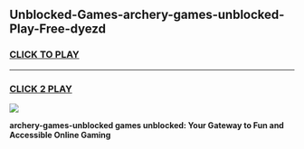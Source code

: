 
## Unblocked-Games-archery-games-unblocked-Play-Free-dyezd
<h3>
<a href="https://premium76.site?title=archery-games-unblocked&ref=22A">CLICK TO PLAY</a></h3>
<hr>

<h3>
<a href="https://premium76.site?title=archery-games-unblocked&ref=22A">CLICK 2 PLAY</a>
  
</h3>

<a href="https://premium76.site?title=archery-games-unblocked&ref=22A"><img src="https://clearcache.store/games.png"></a>


**archery-games-unblocked games unblocked: Your Gateway to Fun and Accessible Online Gaming**
